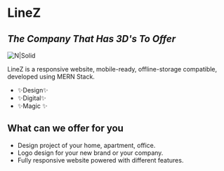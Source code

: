 # LineZ

## _The Company That Has 3D's To Offer_

![N|Solid](https://public-images.interaction-design.org/literature/articles/heros/article_130794_hero_6256d891661f06.39964597.jpg)

LineZ is a responsive website, mobile-ready, offline-storage compatible, developed using MERN Stack.

- ✨Design✨
- ✨Digital✨
- ✨Magic ✨

## What can we offer for you

- Design project of your home, apartment, office.
- Logo design for your new brand or your company.
- Fully responsive website powered with different features.
